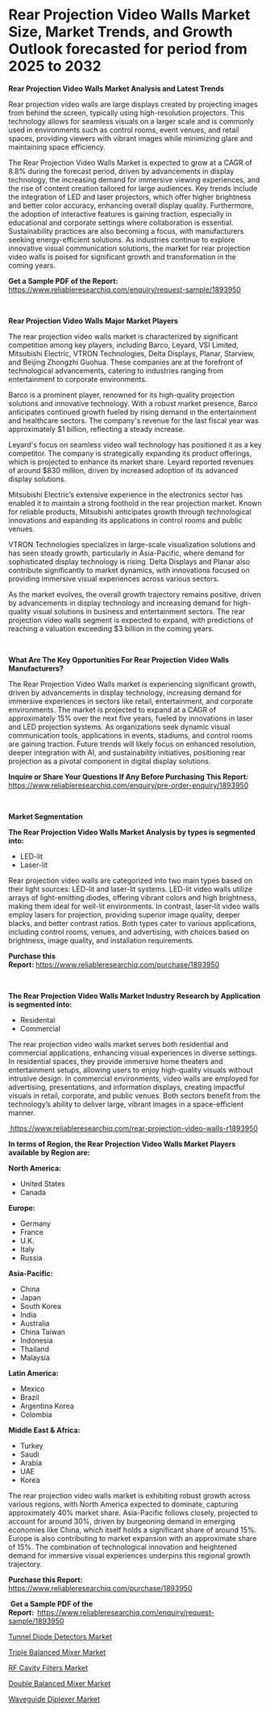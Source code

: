 <p><h1>Rear Projection Video Walls Market Size, Market Trends, and Growth Outlook forecasted for period from 2025 to 2032</h1></p><p><strong>Rear Projection Video Walls Market Analysis and Latest Trends</strong></p>
<p><p>Rear projection video walls are large displays created by projecting images from behind the screen, typically using high-resolution projectors. This technology allows for seamless visuals on a larger scale and is commonly used in environments such as control rooms, event venues, and retail spaces, providing viewers with vibrant images while minimizing glare and maintaining space efficiency.</p><p>The Rear Projection Video Walls Market is expected to grow at a CAGR of 8.8% during the forecast period, driven by advancements in display technology, the increasing demand for immersive viewing experiences, and the rise of content creation tailored for large audiences. Key trends include the integration of LED and laser projectors, which offer higher brightness and better color accuracy, enhancing overall display quality. Furthermore, the adoption of interactive features is gaining traction, especially in educational and corporate settings where collaboration is essential. Sustainability practices are also becoming a focus, with manufacturers seeking energy-efficient solutions. As industries continue to explore innovative visual communication solutions, the market for rear projection video walls is poised for significant growth and transformation in the coming years.</p></p>
<p><strong>Get a Sample PDF of the Report:&nbsp;</strong> <a href="https://www.reliableresearchiq.com/enquiry/request-sample/1893950?utm_campaign=1170&utm_medium=2&utm_source=Github&utm_content=ia&utm_term=11022025&utm_id=rear-projection-video-walls">https://www.reliableresearchiq.com/enquiry/request-sample/1893950</a></p>
<p>&nbsp;</p>
<p><strong>Rear Projection Video Walls Major Market Players</strong></p>
<p><p>The rear projection video walls market is characterized by significant competition among key players, including Barco, Leyard, VSI Limited, Mitsubishi Electric, VTRON Technologies, Delta Displays, Planar, Starview, and Beijing Zhongzhi Guohua. These companies are at the forefront of technological advancements, catering to industries ranging from entertainment to corporate environments.</p><p>Barco is a prominent player, renowned for its high-quality projection solutions and innovative technology. With a robust market presence, Barco anticipates continued growth fueled by rising demand in the entertainment and healthcare sectors. The company's revenue for the last fiscal year was approximately $1 billion, reflecting a steady increase.</p><p>Leyard's focus on seamless video wall technology has positioned it as a key competitor. The company is strategically expanding its product offerings, which is projected to enhance its market share. Leyard reported revenues of around $830 million, driven by increased adoption of its advanced display solutions.</p><p>Mitsubishi Electric’s extensive experience in the electronics sector has enabled it to maintain a strong foothold in the rear projection market. Known for reliable products, Mitsubishi anticipates growth through technological innovations and expanding its applications in control rooms and public venues.</p><p>VTRON Technologies specializes in large-scale visualization solutions and has seen steady growth, particularly in Asia-Pacific, where demand for sophisticated display technology is rising. Delta Displays and Planar also contribute significantly to market dynamics, with innovations focused on providing immersive visual experiences across various sectors.</p><p>As the market evolves, the overall growth trajectory remains positive, driven by advancements in display technology and increasing demand for high-quality visual solutions in business and entertainment sectors. The rear projection video walls segment is expected to expand, with predictions of reaching a valuation exceeding $3 billion in the coming years.</p></p>
<p>&nbsp;</p>
<p><strong>What Are The Key Opportunities For Rear Projection Video Walls Manufacturers?</strong></p>
<p><p>The Rear Projection Video Walls market is experiencing significant growth, driven by advancements in display technology, increasing demand for immersive experiences in sectors like retail, entertainment, and corporate environments. The market is projected to expand at a CAGR of approximately 15% over the next five years, fueled by innovations in laser and LED projection systems. As organizations seek dynamic visual communication tools, applications in events, stadiums, and control rooms are gaining traction. Future trends will likely focus on enhanced resolution, deeper integration with AI, and sustainability initiatives, positioning rear projection as a pivotal component in digital display solutions.</p></p>
<p><strong>Inquire or Share Your Questions If Any Before Purchasing This Report:</strong> <a href="https://www.reliableresearchiq.com/enquiry/pre-order-enquiry/1893950?utm_campaign=1170&utm_medium=2&utm_source=Github&utm_content=ia&utm_term=11022025&utm_id=rear-projection-video-walls">https://www.reliableresearchiq.com/enquiry/pre-order-enquiry/1893950</a></p>
<p>&nbsp;</p>
<p><strong>Market Segmentation</strong></p>
<p><strong>The Rear Projection Video Walls Market Analysis by types is segmented into:</strong></p>
<p><ul><li>LED-lit</li><li>Laser-lit</li></ul></p>
<p><p>Rear projection video walls are categorized into two main types based on their light sources: LED-lit and laser-lit systems. LED-lit video walls utilize arrays of light-emitting diodes, offering vibrant colors and high brightness, making them ideal for well-lit environments. In contrast, laser-lit video walls employ lasers for projection, providing superior image quality, deeper blacks, and better contrast ratios. Both types cater to various applications, including control rooms, venues, and advertising, with choices based on brightness, image quality, and installation requirements.</p></p>
<p><strong>Purchase this Report:&nbsp;</strong><a href="https://www.reliableresearchiq.com/purchase/1893950?utm_campaign=1170&utm_medium=2&utm_source=Github&utm_content=ia&utm_term=11022025&utm_id=rear-projection-video-walls">https://www.reliableresearchiq.com/purchase/1893950</a></p>
<p>&nbsp;</p>
<p><strong>The Rear Projection Video Walls Market Industry Research by Application is segmented into:</strong></p>
<p><ul><li>Residental</li><li>Commercial</li></ul></p>
<p><p>The rear projection video walls market serves both residential and commercial applications, enhancing visual experiences in diverse settings. In residential spaces, they provide immersive home theaters and entertainment setups, allowing users to enjoy high-quality visuals without intrusive design. In commercial environments, video walls are employed for advertising, presentations, and information displays, creating impactful visuals in retail, corporate, and public venues. Both sectors benefit from the technology’s ability to deliver large, vibrant images in a space-efficient manner.</p></p>
<p><a href="https://www.reliableresearchiq.com/rear-projection-video-walls-r1893950?utm_campaign=1170&utm_medium=2&utm_source=Github&utm_content=ia&utm_term=11022025&utm_id=rear-projection-video-walls">&nbsp;https://www.reliableresearchiq.com/rear-projection-video-walls-r1893950</a></p>
<p><strong>In terms of Region, the Rear Projection Video Walls Market Players available by Region are:</strong></p>
<p>
    <p> <strong> North America: </strong>
        <ul>
            <li>United States</li>
            <li>Canada</li>
        </ul>
        </p> 
    <p> <strong> Europe: </strong>
        <ul>
            <li>Germany</li>
            <li>France</li>
            <li>U.K.</li>
            <li>Italy</li>
            <li>Russia</li>
        </ul>
        </p> 
    <p> <strong> Asia-Pacific: </strong>
        <ul>
            <li>China</li>
            <li>Japan</li>
            <li>South Korea</li>
            <li>India</li>
            <li>Australia</li>
            <li>China Taiwan</li>
            <li>Indonesia</li>
            <li>Thailand</li>
            <li>Malaysia</li>
        </ul>
        </p> 
    <p> <strong> Latin America: </strong>
        <ul>
            <li>Mexico</li>
            <li>Brazil</li>
            <li>Argentina Korea</li>
            <li>Colombia</li>
        </ul>
        </p> 
    <p> <strong> Middle East & Africa: </strong>
        <ul>
            <li>Turkey</li>
            <li>Saudi</li>
            <li>Arabia</li>
            <li>UAE</li>
            <li>Korea</li>
        </ul>
    </p>
    </p>
<p><p>The rear projection video walls market is exhibiting robust growth across various regions, with North America expected to dominate, capturing approximately 40% market share. Asia-Pacific follows closely, projected to account for around 30%, driven by burgeoning demand in emerging economies like China, which itself holds a significant share of around 15%. Europe is also contributing to market expansion with an approximate share of 15%. The combination of technological innovation and heightened demand for immersive visual experiences underpins this regional growth trajectory.</p></p>
<p><strong>Purchase this Report: </strong><a href="https://www.reliableresearchiq.com/purchase/1893950?utm_campaign=1170&utm_medium=2&utm_source=Github&utm_content=ia&utm_term=11022025&utm_id=rear-projection-video-walls">https://www.reliableresearchiq.com/purchase/1893950</a></p>
<p>&nbsp;<strong>Get a Sample PDF of the Report:&nbsp;&nbsp;</strong><a href="https://www.reliableresearchiq.com/enquiry/request-sample/1893950?utm_campaign=1170&utm_medium=2&utm_source=Github&utm_content=ia&utm_term=11022025&utm_id=rear-projection-video-walls">https://www.reliableresearchiq.com/enquiry/request-sample/1893950</a></p>
<p><strong></strong></p>
<p><p><a href="https://github.com/porstheftyux/Market-Research-Report-List-1/blob/main/tunnel-diode-detectors-market.md?utm_campaign=1170&utm_medium=2&utm_source=Github&utm_content=ia&utm_term=11022025&utm_id=rear-projection-video-walls">Tunnel Diode Detectors Market</a></p><p><a href="https://github.com/samesdufloiw/Market-Research-Report-List-1/blob/main/triple-balanced-mixer-market.md?utm_campaign=1170&utm_medium=2&utm_source=Github&utm_content=ia&utm_term=11022025&utm_id=rear-projection-video-walls">Triple Balanced Mixer Market</a></p><p><a href="https://github.com/jamesgomez337/Market-Research-Report-List-1/blob/main/rf-cavity-filters-market.md?utm_campaign=1170&utm_medium=2&utm_source=Github&utm_content=ia&utm_term=11022025&utm_id=rear-projection-video-walls">RF Cavity Filters Market</a></p><p><a href="https://github.com/fgurabiefer39/Market-Research-Report-List-1/blob/main/double-balanced-mixer-market.md?utm_campaign=1170&utm_medium=2&utm_source=Github&utm_content=ia&utm_term=11022025&utm_id=rear-projection-video-walls">Double Balanced Mixer Market</a></p><p><a href="https://github.com/balerjossi24/Market-Research-Report-List-1/blob/main/waveguide-diplexer-market.md?utm_campaign=1170&utm_medium=2&utm_source=Github&utm_content=ia&utm_term=11022025&utm_id=rear-projection-video-walls">Waveguide Diplexer Market</a></p></p>